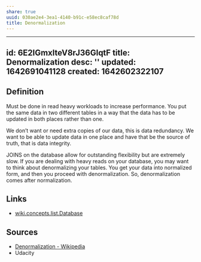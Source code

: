 ```yaml
---
share: true
uuid: 030ae2e4-3ea1-4140-b91c-e58ec8caf78d
title: Denormalization
---
```

---
id: 6E2IGmxlteV8rJ36GlqtF
title: Denormalization
desc: ''
updated: 1642691041128
created: 1642602322107
---

## Definition

Must be done in read heavy workloads to increase performance. You put the same data in two different tables in a way that the data has to be updated in both places rather than one.

We don’t want or need extra copies of our data, this is data redundancy. We want to be able to update data in one place and have that be the source of truth, that is data integrity.

JOINS on the database allow for outstanding flexibility but are extremely slow. If you are dealing with heavy reads on your database, you may want to think about denormalizing your tables. You get your data into normalized form, and then you proceed with denormalization. So, denormalization comes after normalization.

## Links

* [wiki.concepts.list.Database](/undefined)

## Sources

* [Denormalization - Wikipedia](https://en.wikipedia.org/wiki/Denormalization)
* Udacity
